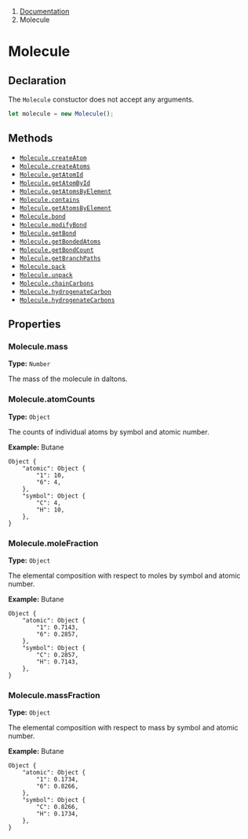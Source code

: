 <!-- WARNING: Edit this file in /docs-template -->

<nav aria-label="breadcrumb">
  <ol class="breadcrumb">
    <li class="breadcrumb-item"><a href="/doc/">Documentation</a></li>
    <li class="breadcrumb-item active" aria-current="page">Molecule</li>
  </ol>
</nav>

# Molecule

## Declaration

The `Molecule` constuctor does not accept any arguments.

```js
let molecule = new Molecule();
```

## Methods

- [`Molecule.createAtom`](/doc/molecule/create-atom)
- [`Molecule.createAtoms`](/doc/molecule/create-atoms)
- [`Molecule.getAtomId`](/doc/molecule/get-atom-id)
- [`Molecule.getAtomById`](/doc/molecule/get-atom-by-id)
- [`Molecule.getAtomsByElement`](/doc/molecule/get-atoms-by-element)
- [`Molecule.contains`](/doc/molecule/contains)
- [`Molecule.getAtomsByElement`](/doc/molecule/get-atoms-by-element)
- [`Molecule.bond`](/doc/molecule/bond)
- [`Molecule.modifyBond`](/doc/molecule/modify-bond)
- [`Molecule.getBond`](/doc/molecule/get-bond)
- [`Molecule.getBondedAtoms`](/doc/molecule/get-bonded-atoms)
- [`Molecule.getBondCount`](/doc/molecule/get-bond-count)
- [`Molecule.getBranchPaths`](/doc/molecule/get-branch-paths)
- [`Molecule.pack`](/doc/molecule/pack)
- [`Molecule.unpack`](/doc/molecule/unpack)
- [`Molecule.chainCarbons`](/doc/molecule/chain-carbons)
- [`Molecule.hydrogenateCarbon`](/doc/molecule/hydrogenate-carbon)
- [`Molecule.hydrogenateCarbons`](/doc/molecule/hydrogenate-carbons)

## Properties

### Molecule.mass

**Type:** `Number`

The mass of the molecule in daltons. 

### Molecule.atomCounts

**Type:** `Object`

The counts of individual atoms by symbol and atomic number.

**Example:** Butane
```
Object {
    "atomic": Object {
        "1": 10,
        "6": 4,
    },
    "symbol": Object {
        "C": 4,
        "H": 10,
    },
}
```

### Molecule.moleFraction

**Type:** `Object`

The elemental composition with respect to moles by symbol and atomic number.

**Example:** Butane
```
Object {
    "atomic": Object {
        "1": 0.7143,
        "6": 0.2857,
    },
    "symbol": Object {
        "C": 0.2857,
        "H": 0.7143,
    },
}
```

### Molecule.massFraction

**Type:** `Object`

The elemental composition with respect to mass by symbol and atomic number.

**Example:** Butane
```
Object {
    "atomic": Object {
        "1": 0.1734,
        "6": 0.8266,
    },
    "symbol": Object {
        "C": 0.8266,
        "H": 0.1734,
    },
}
```